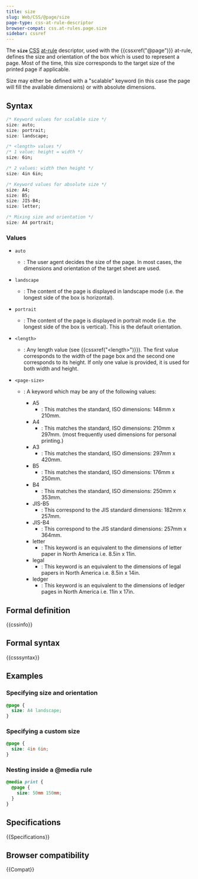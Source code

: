 ```yaml
---
title: size
slug: Web/CSS/@page/size
page-type: css-at-rule-descriptor
browser-compat: css.at-rules.page.size
sidebar: cssref
---
```



The **`size`** [CSS](/en-US/docs/Web/CSS) [at-rule](/en-US/docs/Web/CSS/At-rule) descriptor, used with the {{cssxref("@page")}} at-rule, defines the size and orientation of the box which is used to represent a page. Most of the time, this size corresponds to the target size of the printed page if applicable.

Size may either be defined with a "scalable" keyword (in this case the page will fill the available dimensions) or with absolute dimensions.

## Syntax

```css
/* Keyword values for scalable size */
size: auto;
size: portrait;
size: landscape;

/* <length> values */
/* 1 value: height = width */
size: 6in;

/* 2 values: width then height */
size: 4in 6in;

/* Keyword values for absolute size */
size: A4;
size: B5;
size: JIS-B4;
size: letter;

/* Mixing size and orientation */
size: A4 portrait;
```

### Values

- `auto`
  - : The user agent decides the size of the page. In most cases, the dimensions and orientation of the target sheet are used.
- `landscape`
  - : The content of the page is displayed in landscape mode (i.e. the longest side of the box is horizontal).
- `portrait`
  - : The content of the page is displayed in portrait mode (i.e. the longest side of the box is vertical). This is the default orientation.
- `<length>`
  - : Any length value (see {{cssxref("&lt;length&gt;")}}). The first value corresponds to the width of the page box and the second one corresponds to its height. If only one value is provided, it is used for both width and height.
- `<page-size>`

  - : A keyword which may be any of the following values:

    - A5
      - : This matches the standard, ISO dimensions: 148mm x 210mm.
    - A4
      - : This matches the standard, ISO dimensions: 210mm x 297mm. (most frequently used dimensions for personal printing.)
    - A3
      - : This matches the standard, ISO dimensions: 297mm x 420mm.
    - B5
      - : This matches the standard, ISO dimensions: 176mm x 250mm.
    - B4
      - : This matches the standard, ISO dimensions: 250mm x 353mm.
    - JIS-B5
      - : This correspond to the JIS standard dimensions: 182mm x 257mm.
    - JIS-B4
      - : This correspond to the JIS standard dimensions: 257mm x 364mm.
    - letter
      - : This keyword is an equivalent to the dimensions of letter paper in North America i.e. 8.5in x 11in.
    - legal
      - : This keyword is an equivalent to the dimensions of legal papers in North America i.e. 8.5in x 14in.
    - ledger
      - : This keyword is an equivalent to the dimensions of ledger pages in North America i.e. 11in x 17in.

## Formal definition

{{cssinfo}}

## Formal syntax

{{csssyntax}}

## Examples

### Specifying size and orientation

```css
@page {
  size: A4 landscape;
}
```

### Specifying a custom size

```css
@page {
  size: 4in 6in;
}
```

### Nesting inside a @media rule

```css
@media print {
  @page {
    size: 50mm 150mm;
  }
}
```

## Specifications

{{Specifications}}

## Browser compatibility

{{Compat}}
